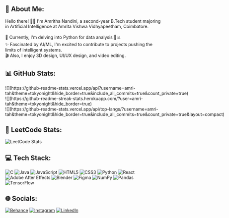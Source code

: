 ## 💫 About Me:

Hello there! 👩‍💻 I'm Amritha Nandini, a second-year B.Tech student majoring in Artificial Intelligence at Amrita Vishwa Vidhyapeetham, Coimbatore.<br><br>
🌱 Currently, I'm delving into Python for data analysis 🐍📊<br>
✨ Fascinated by AI/ML, I'm excited to contribute to projects pushing the limits of intelligent systems. <br>
🎬 Also, I enjoy 3D design, UI/UX design, and video editing. <br>

## 📊 GitHub Stats:
<div style="display: flex; justify-content: space-between; align-items: center;">
![](https://github-readme-stats.vercel.app/api?username=amri-tah&theme=tokyonight&hide_border=true&include_all_commits=true&count_private=true)<br/>
![](https://github-readme-streak-stats.herokuapp.com/?user=amri-tah&theme=tokyonight&hide_border=true)<br/>
![](https://github-readme-stats.vercel.app/api/top-langs/?username=amri-tah&theme=tokyonight&hide_border=true&include_all_commits=true&count_private=true&layout=compact)
</div>

## 🚀 LeetCode Stats:
![LeetCode Stats](https://leetcard.jacoblin.cool/amrithanandini2003?theme=nord&font=Lato&ext=heatmap)

## 💻 Tech Stack:

![C](https://img.shields.io/badge/c-%2300599C.svg?style=for-the-badge&logo=c&logoColor=white) ![Java](https://img.shields.io/badge/java-%23ED8B00.svg?style=for-the-badge&logo=java&logoColor=white) ![JavaScript](https://img.shields.io/badge/javascript-%23323330.svg?style=for-the-badge&logo=javascript&logoColor=%23F7DF1E) ![HTML5](https://img.shields.io/badge/html5-%23E34F26.svg?style=for-the-badge&logo=html5&logoColor=white) ![CSS3](https://img.shields.io/badge/css3-%231572B6.svg?style=for-the-badge&logo=css3&logoColor=white) ![Python](https://img.shields.io/badge/python-3670A0?style=for-the-badge&logo=python&logoColor=ffdd54) ![React](https://img.shields.io/badge/react-%2320232a.svg?style=for-the-badge&logo=react&logoColor=%2361DAFB) ![Adobe After Effects](https://img.shields.io/badge/Adobe%20After%20Effects-9999FF.svg?style=for-the-badge&logo=Adobe%20After%20Effects&logoColor=white) ![Blender](https://img.shields.io/badge/blender-%23F5792A.svg?style=for-the-badge&logo=blender&logoColor=white) ![Figma](https://img.shields.io/badge/figma-%23F24E1E.svg?style=for-the-badge&logo=figma&logoColor=white) ![NumPy](https://img.shields.io/badge/numpy-%23013243.svg?style=for-the-badge&logo=numpy&logoColor=white) ![Pandas](https://img.shields.io/badge/pandas-%23150458.svg?style=for-the-badge&logo=pandas&logoColor=white) ![TensorFlow](https://img.shields.io/badge/TensorFlow-%23FF6F00.svg?style=for-the-badge&logo=TensorFlow&logoColor=white)

## 🌐 Socials:

[![Behance](https://img.shields.io/badge/Behance-1769ff?logo=behance&logoColor=white)](https://behance.net/amrithanandini) [![Instagram](https://img.shields.io/badge/Instagram-%23E4405F.svg?logo=Instagram&logoColor=white)](https://instagram.com/amrututu) [![LinkedIn](https://img.shields.io/badge/LinkedIn-%230077B5.svg?logo=linkedin&logoColor=white)](https://linkedin.com/in/amrithanandini)
